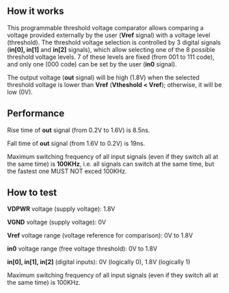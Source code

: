 <!---

This file is used to generate your project datasheet. Please fill in the information below and delete any unused
sections.

You can also include images in this folder and reference them in the markdown. Each image must be less than
512 kb in size, and the combined size of all images must be less than 1 MB.
-->

## How it works

This programmable threshold voltage comparator allows comparing a voltage provided externally by the user (**Vref** signal) with a voltage level (threshold). The threshold voltage selection is controlled by 3 digital signals (**in[0], in[1]** and **in[2]** signals), which allow selecting one of the 8 possible threshold voltage levels. 7 of these levels are fixed (from 001 to 111 code), and only one (000 code) can be set by the user (**in0** signal). 

The output voltage (**out** signal) will be high (1.8V) when the selected threshold voltage is lower than **Vref** (**Vtheshold < Vref**); otherwise, it will be low (0V).

## Performance

Rise time of **out** signal (from 0.2V to 1.6V) is 8.5ns. 

Fall time of **out** signal (from 1.6V to 0.2V) is 19ns.

Maximum switching frequency of all input signals (even if they switch all at the same time) is **100KHz**, i.e. all signals can switch at the same time, but the fastest one MUST NOT exced 100KHz. 

## How to test
**VDPWR** voltage (supply voltage): 1.8V

**VGND** voltage (supply voltage): 0V

**Vref** voltage range (voltage reference for comparison): 0V to 1.8V

**in0** voltage range (free voltage threshold): 0V to 1.8V

**in[0], in[1], in[2]** (digital inputs): 0V (logically 0), 1.8V (logically 1)

Maximum switching frequency of all input signals (even if they switch all at the same time) is 100KHz.


